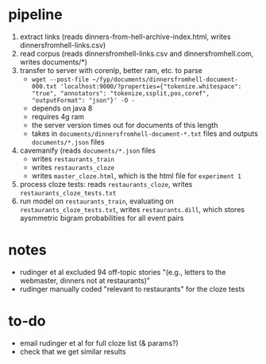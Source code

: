# pipeline

1. extract links (reads dinners-from-hell-archive-index.html, writes dinnersfromhell-links.csv)
2. read corpus (reads dinnersfromhell-links.csv and dinnersfromhell.com, writes documents/*)
3. transfer to server with corenlp, better ram, etc. to parse
	* `wget --post-file ~/fyp/documents/dinnersfromhell-document-000.txt 'localhost:9000/?properties={"tokenize.whitespace": "true", "annotators": "tokenize,ssplit,pos,coref", "outputFormat": "json"}' -O -`
	* depends on java 8
	* requires 4g ram
	* the server version times out for documents of this length
	* takes in `documents/dinnersfromhell-document-*.txt` files and outputs `documents/*.json` files
4. cavemanify (reads `documents/*.json` files
	* writes `restaurants_train`
	* writes `restaurants_cloze`
	* writes `master_cloze.html`, which is the html file for `experiment 1`
5. process cloze tests: reads `restaurants_cloze`, writes `restaurants_cloze_tests.txt`
6. run model on `restaurants_train`, evaluating on `restaurants_cloze_tests.txt`, writes `restaurants.dill`, which stores aysmmetric bigram probabilities for all event pairs

<!--
5. extract one document from `restaurants_train` to generate cloze tests using nachos scripts
	* `model.py` and `utils.py` come from `https://github.com/rudinger/nachos`
6. run nachos and cache model (reads `restaurants_train` and the corresponding cloze tests, writes `restaurant_model.dill`)
7. visualize_script makes a graph of the events
-->

# notes

* rudinger et al excluded 94 off-topic stories "(e.g., letters to the webmaster, dinners
not at restaurants)"
* rudinger manually coded "relevant to restaurants" for the cloze tests

# to-do

* email rudinger et al for full cloze list (& params?)
* check that we get similar results